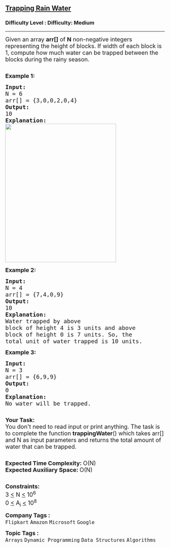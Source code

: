 <h2><a href="https://www.geeksforgeeks.org/problems/trapping-rain-water-1587115621/1?page=1&category=Arrays&difficulty=Medium&sortBy=submissions">Trapping Rain Water</a></h2><h3>Difficulty Level : Difficulty: Medium</h3><hr><div class="problems_problem_content__Xm_eO"><p><span style="font-size: 18px;">Given an array <strong>arr[]</strong>&nbsp;of <strong>N</strong> non-negative integers representing the height of blocks. If&nbsp;width of each block is 1, compute how much water can be trapped&nbsp;between the blocks during the rainy season.&nbsp;</span><br>&nbsp;</p>
<p><span style="font-size: 18px;"><strong>Example 1:</strong></span></p>
<pre><span style="font-size: 18px;"><strong>Input:
</strong>N = 6
arr[] = {3,0,0,2,0,4}
<strong>Output:
</strong>10<strong>
Explanation: 
</strong></span><img style="height: 436px; width: 350px;" src="https://media.geeksforgeeks.org/img-practice/PROD/addEditProblem/701211/Web/Other/186b43ba-eeec-4d9e-b0f8-dea91ef026e0_1685086818.png" alt="">
</pre>
<p><span style="font-size: 18px;"><strong>Example 2:</strong></span></p>
<pre><span style="font-size: 18px;"><strong>Input:
</strong>N = 4
arr[] = {7,4,0,9}
<strong>Output:
</strong>10<strong>
Explanation:
</strong>Water trapped by above 
block of height 4 is 3 units and above 
block of height 0 is 7 units. So, the 
total unit of water trapped is 10 units.</span>
</pre>
<p><span style="font-size: 18px;"><strong>Example 3:</strong></span></p>
<pre><span style="font-size: 18px;"><strong>Input:
</strong>N = 3
arr[] = {6,9,9}
<strong>Output:
</strong>0<strong>
Explanation:
</strong>No water will be trapped.</span></pre>
<p><br><span style="font-size: 18px;"><strong>Your Task:</strong><br>You don't&nbsp;need to read input or print anything.&nbsp;The task is to complete the function <strong>trappingWater</strong>() which takes arr[] and N as input parameters and&nbsp;returns the total amount of water that can be trapped.</span></p>
<p><br><span style="font-size: 18px;"><strong>Expected Time Complexity:&nbsp;</strong>O(N)<br><strong>Expected Auxiliary Space:&nbsp;</strong>O(N)</span></p>
<p><br><span style="font-size: 18px;"><strong>Constraints:</strong><br>3 <u>&lt;</u>&nbsp;N <u>&lt;</u>&nbsp;10<sup>6</sup><br>0 <u>&lt;</u>&nbsp;A<sub>i</sub> <u>&lt;</u>&nbsp;10<sup>8</sup></span></p></div><p><span style=font-size:18px><strong>Company Tags : </strong><br><code>Flipkart</code>&nbsp;<code>Amazon</code>&nbsp;<code>Microsoft</code>&nbsp;<code>Google</code>&nbsp;<br><p><span style=font-size:18px><strong>Topic Tags : </strong><br><code>Arrays</code>&nbsp;<code>Dynamic Programming</code>&nbsp;<code>Data Structures</code>&nbsp;<code>Algorithms</code>&nbsp;